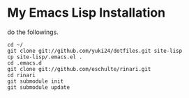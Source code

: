 My Emacs Lisp Installation
==========================

do the followings.

    cd ~/
    git clone git://github.com/yuki24/dotfiles.git site-lisp
    cp site-lisp/.emacs.el .
    cd .emacs.d
    git clone git://github.com/eschulte/rinari.git
    cd rinari
    git submodule init
    git submodule update
